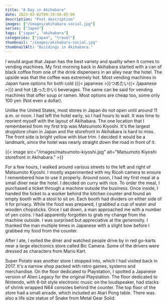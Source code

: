 ```yaml
---
title: "A Day in Akihabara"
date: 2023-02-02T09:19:50-05:00
description: "Post description"
images: ["/images/akihabara-social.jpg"]
series: ["Japan"]
tags: ["japan", "akihabara"]
categories: ["japan", "travel"]
thumbnail: "/images/akihabara-social.jpg"
thumbnailAlt: "Buildings in Akihabara."
---
```


I would argue that Japan has the best variety and quality when it comes to vending machines. My first morning back in Akihabara started with a can of black coffee from one of the drink dispensers in an alley near the hotel. The upside was that the coffee was extremely hot. Most vending machines in Japan have options for both cold ({{< japanese >}}つめたい{{< /japanese >}}) and hot (あったかい) beverages. The same can be said for vending machines that offer soup or ramen. Most options are cheap too, some only 100 yen (Not even a dollar).

Unlike the United States, most stores in Japan do not open until around 11 a.m. or noon. I had left the hotel early, so I had hours to wait. It was time to reorient myself with the layout of Akihabara. The one location that I remembered from my first trip was Matsumoto Kiyoshi. It's the largest drugstore chain in Japan and the storefront in Akihabara is hard to miss. The front side is bright yellow with blue trim. I decided it would be a landmark, since the hotel was nearly straight down the road in front of it.

{{< image src="/images/matsumoto-kiyoshi.jpg" alt="Matsumoto Kiyoshi storefront in Akihabara." >}}

For a few hours, I walked around various streets to the left and right of Matsumoto Kiyoshi. I mostly experimented with my Ricoh camera to ensure I remembered how to use it properly. Around noon, I had my first meal at a small diner near the hotel. I decided on curry with rice. To order the meal, I purchased a ticket through a machine outside the business. Once inside, I handed the ticket to a worker behind the kitchen counter and found an empty booth with a stool to sit on. Each booth had dividers on either side of it for privacy. While the food was prepared, I grabbed a cup of water and wooden chopsticks. Once I sat down, a man approached me with a number of yen coins. I had apparently forgotten to grab my change from the machine outside. I was surprised but appreciative at the generosity. I thanked the man multiple times in Japanese with a slight bow before I grabbed my food from the counter.

After I ate, I exited the diner and watched people drive by in red go-karts near a large electronics store called Bic Camera. Some of the drivers were dressed as characters from Mario Kart.

Super Potato was another store I stopped into, which I had visited back in 2017. It's a narrow shop packed with retro games, systems and merchandise. On the floor dedicated to Playstation, I spotted a Japanese version of Alien Legacy for the original Playstation. The floor dedicated to Nintendo, with 8-bit style electronic music on the loudspeaker, had stacks of shrink wrapped N64 consoles behind the counter. The top floor of the store had a small arcade, which included an Atari Pong table. There was also a life size statue of Snake from Metal Gear Solid.
